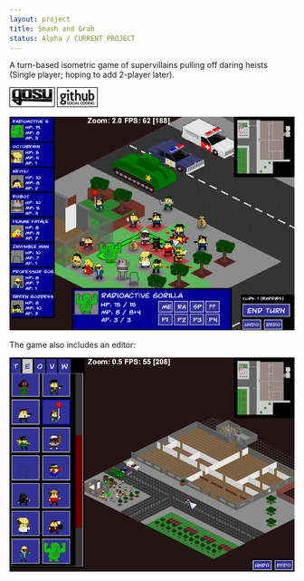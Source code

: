 ```yaml
---
layout: project
title: Smash and Grab
status: Alpha / CURRENT PROJECT
---
```


A turn-based isometric game of supervillains pulling off daring heists (Single player; hoping to add 2-player later).

[![Gosu forum](/images/libgosu.png)](http://www.libgosu.org/cgi-bin/mwf/topic_show.pl?tid=659 "Gosu forum")
[![Github project](/images/github.png)](https://github.com/Spooner/smash_and_grab "Github project")

![Screenshot of gameplay](/images/screenshots/smash_grab_17_zoc_new_eyes_and_font.png "Example gameplay")

The game also includes an editor:

![Screenshot of editor](/images/screenshots/smash_grab_18_newer_editor.png "Map editor")


